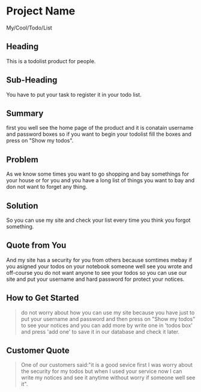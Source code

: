 # Project Name #
My/Cool/Todo/List

<!-- 
> This material was originally posted [here](http://www.quora.com/What-is-Amazons-approach-to-product-development-and-product-management). It is reproduced here for posterities sake.

There is an approach called "working backwards" that is widely used at Amazon. They work backwards from the customer, rather than starting with an idea for a product and trying to bolt customers onto it. While working backwards can be applied to any specific product decision, using this approach is especially important when developing new products or features.

For new initiatives a product manager typically starts by writing an internal press release announcing the finished product. The target audience for the press release is the new/updated product's customers, which can be retail customers or internal users of a tool or technology. Internal press releases are centered around the customer problem, how current solutions (internal or external) fail, and how the new product will blow away existing solutions.

If the benefits listed don't sound very interesting or exciting to customers, then perhaps they're not (and shouldn't be built). Instead, the product manager should keep iterating on the press release until they've come up with benefits that actually sound like benefits. Iterating on a press release is a lot less expensive than iterating on the product itself (and quicker!).

If the press release is more than a page and a half, it is probably too long. Keep it simple. 3-4 sentences for most paragraphs. Cut out the fat. Don't make it into a spec. You can accompany the press release with a FAQ that answers all of the other business or execution questions so the press release can stay focused on what the customer gets. My rule of thumb is that if the press release is hard to write, then the product is probably going to suck. Keep working at it until the outline for each paragraph flows. 

Oh, and I also like to write press-releases in what I call "Oprah-speak" for mainstream consumer products. Imagine you're sitting on Oprah's couch and have just explained the product to her, and then you listen as she explains it to her audience. That's "Oprah-speak", not "Geek-speak".

Once the project moves into development, the press release can be used as a touchstone; a guiding light. The product team can ask themselves, "Are we building what is in the press release?" If they find they're spending time building things that aren't in the press release (overbuilding), they need to ask themselves why. This keeps product development focused on achieving the customer benefits and not building extraneous stuff that takes longer to build, takes resources to maintain, and doesn't provide real customer benefit (at least not enough to warrant inclusion in the press release).
 -->
 
## Heading ##
This is a todolist product for people.
## Sub-Heading ##
You have to put your task to register it in your todo list.
## Summary ##
first you well see the home page of the product and it is conatain
username and password boxes so if you
want to begin your todolist fill the boxes and 
press on "Show my todos".

## Problem ##
As we know some times you want to go shopping and bay somethings
for your house or for you and you have a long list of things you
want to bay  and don not want to forget any thing.


## Solution ##
  So you can use my site  and check your list every time
  you think you forgot something.

## Quote from You ##
  And my site has a security for you from others because
  somtimes mebay if you asigned your todos on your notebook
  someone well see you wrote and off-course you do not want
  anyone to see your todos so you can use our site and put your username
  and hard password for protect your notices.  

## How to Get Started ##
  > do not worry about how you can use my site because you have just to
  put your username and password and then press on "Show my todos" to see your
  notices and you can add more by write one in 'todos box' and press
  'add one' to save it in our database and check it later.

## Customer Quote ##
  > One of our customers said:"it is a good sevice first I was worry about the security for my todos but when I used your service now I can write my notices and see it anytime without worry if someone well see it".
